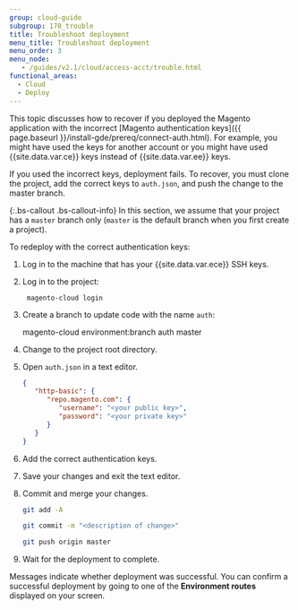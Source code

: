 ```yaml
---
group: cloud-guide
subgroup: 170_trouble
title: Troubleshoot deployment
menu_title: Troubleshoot deployment
menu_order: 3
menu_node:
   - /guides/v2.1/cloud/access-acct/trouble.html
functional_areas:
  - Cloud
  - Deploy
---
```


This topic discusses how to recover if you deployed the Magento application with the incorrect [Magento authentication keys]({{ page.baseurl }}/install-gde/prereq/connect-auth.html). For example, you might have used the keys for another account or you might have used {{site.data.var.ce}} keys instead of {{site.data.var.ee}} keys.

If you used the incorrect keys, deployment fails. To recover, you must clone the project, add the correct keys to `auth.json`, and push the change to the master branch.

{:.bs-callout .bs-callout-info}
In this section, we assume that your project has a `master` branch only (`master` is the default branch when you first create a project).

To redeploy with the correct authentication keys:

1. Log in to the machine that has your {{site.data.var.ece}} SSH keys.
2. Log in to the project:

        magento-cloud login
3. Create a branch to update code with the name `auth`:

      magento-cloud environment:branch auth master
      
4. Change to the project root directory.
5. Open `auth.json` in a text editor.

    ```json
    {
       "http-basic": {
          "repo.magento.com": {
             "username": "<your public key>",
             "password": "<your private key>"
          }
       }
    }
    ```

6. Add the correct authentication keys.
7. Save your changes and exit the text editor.
8. Commit and merge your changes.

    ```bash
    git add -A
    ```
    
    ```bash
    git commit -m "<description of change>"
    ```
    
    ```bash
    git push origin master
    ```

9. Wait for the deployment to complete.

Messages indicate whether deployment was successful. You can confirm a successful deployment by going to one of the **Environment routes** displayed on your screen.
